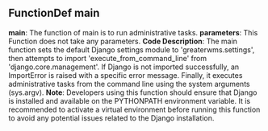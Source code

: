## FunctionDef main
**main**: The function of main is to run administrative tasks.
**parameters**: This Function does not take any parameters.
**Code Description**: The main function sets the default Django settings module to 'greaterwms.settings', then attempts to import 'execute_from_command_line' from 'django.core.management'. If Django is not imported successfully, an ImportError is raised with a specific error message. Finally, it executes administrative tasks from the command line using the system arguments (sys.argv).
**Note**: Developers using this function should ensure that Django is installed and available on the PYTHONPATH environment variable. It is recommended to activate a virtual environment before running this function to avoid any potential issues related to the Django installation.
